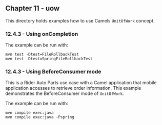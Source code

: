 Chapter 11 - uow
----------------

This directory holds examples how to use Camels `UnitOfWork` concept.

### 12.4.3 - Using onCompletion

The example can be run with:

    mvn test -Dtest=FileRollbackTest
    mvn test -Dtest=SpringFileRollbackTest

### 12.4.3 - Using BeforeConsumer mode

This is a Rider Auto Parts use case with a Camel application that mobile application accesses to retrieve order information.
This example demonstrates the BeforeConsumer mode of `UnitOfWork`.

The example can be run with:

    mvn compile exec:java
    mvn compile exec:java -Pspring

